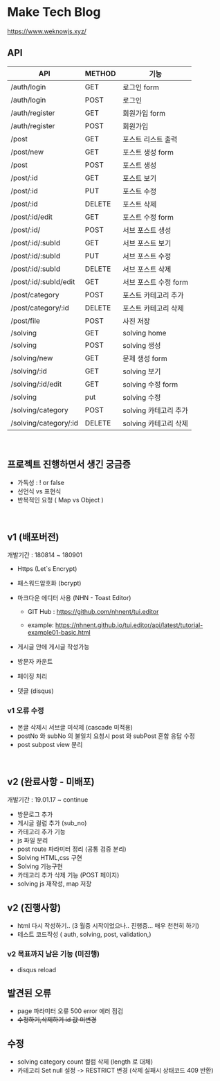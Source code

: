 # Make Tech Blog

https://www.weknowjs.xyz/

## API

| API                   | METHOD | 기능                  |
| --------------------- | ------ | --------------------- |
| /auth/login           | GET    | 로그인 form           |
| /auth/login           | POST   | 로그인                |
| /auth/register        | GET    | 회원가입 form         |
| /auth/register        | POST   | 회원가입              |
| /post                 | GET    | 포스트 리스트 출력    |
| /post/new             | GET    | 포스트 생성 form      |
| /post                 | POST   | 포스트 생성           |
| /post/:id             | GET    | 포스트 보기           |
| /post/:id             | PUT    | 포스트 수정           |
| /post/:id             | DELETE | 포스트 삭제           |
| /post/:id/edit        | GET    | 포스트 수정 form      |
| /post/:id/            | POST   | 서브 포스트 생성      |
| /post/:id/:subId      | GET    | 서브 포스트 보기      |
| /post/:id/:subId      | PUT    | 서브 포스트 수정      |
| /post/:id/:subId      | DELETE | 서브 포스트 삭제      |
| /post/:id/:subId/edit | GET    | 서브 포스트 수정 form |
| /post/category        | POST   | 포스트 카테고리 추가  |
| /post/category/:id    | DELETE | 포스트 카테고리 삭제  |
| /post/file            | POST   | 사진 저장             |
| /solving              | GET    | solving home          |
| /solving              | POST   | solving 생성          |
| /solving/new          | GET    | 문제 생성 form        |
| /solving/:id          | GET    | solving 보기          |
| /solving/:id/edit     | GET    | solving 수정 form     |
| /solving              | put    | solving 수정          |
| /solving/category     | POST   | solving 카테고리 추가 |
| /solving/category/:id | DELETE | solving 카테고리 삭제 |

<br>



## 프로젝트 진행하면서 생긴 궁금증

- 가독성 : ! or false 
- 선언식 vs 표현식 
- 반복적인 요청 ( Map vs Object )



<br>  



## v1 (배포버전)

개발기간 : 180814 ~ 180901

- Https (Let`s Encrypt)
- 패스워드암호화 (bcrypt)
- 마크다운 에디터 사용 (NHN - Toast Editor)

  - GIT Hub : <https://github.com/nhnent/tui.editor>

  - example: <https://nhnent.github.io/tui.editor/api/latest/tutorial-example01-basic.html>

- 게시글 안에 게시글 작성가능
- 방문자 카운트
- 페이징 처리
- 댓글 (disqus)

### v1 오류 수정

- 본글 삭제시 서브글 미삭제 (cascade 미적용)
- postNo 와 subNo 의 불일치 요청시 post 와 subPost 혼합 응답 수정
- post subpost view 분리

<br>

## v2 (완료사항 - 미배포)

개발기간 : 19.01.17 ~ continue

- 방문로그 추가
- 게시글 컬럼 추가 (sub_no)
- 카테고리 추가 기능
- js 파일 분리
- post route 파라미터 정리 (공통 검증 분리)
- Solving HTML,css 구현
- Solving 기능구현
- 카테고리 추가 삭제 기능 (POST 페이지)
- solving js 재작성, map 저장

## v2 (진행사항)

- html 다시 작성하기.. (3 월중 시작이었으나.. 진행중... 매우 천천히 하기)
- 테스트 코드작성 ( auth, solving, post, validation,)

### v2 목표까지 남은 기능 (미진행)

- disqus reload

## 발견된 오류

- page 파라미터 오류 500 error 에러 점검
- ~~수정하기,삭제하기 id 값 미변경~~

## 수정

- solving category count 컬럼 삭제 (length 로 대체)
- 카테고리 Set null 설정 -> RESTRICT 변경 (삭제 실패시 상태코드 409 반환)
